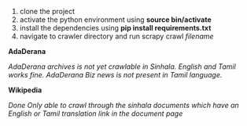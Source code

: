 1. clone the project
2. activate the python environment using **source bin/activate**
3. install the dependencies using **pip install requirements.txt**
4. navigate to crawler directory and run scrapy crawl *filename*

**AdaDerana**

*AdaDerana archives is not yet crawlable in Sinhala. English and Tamil works fine.*
*AdaDerana Biz news is not present in Tamil language.*

**Wikipedia**

*Done*
*Only able to crawl through the sinhala documents which have an English or Tamil translation link in the document page*